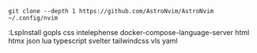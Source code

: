 ```
git clone --depth 1 https://github.com/AstroNvim/AstroNvim ~/.config/nvim

```


:LspInstall gopls css intelephense docker-compose-language-server html htmx json lua typescript  svelter tailwindcss vls yaml

